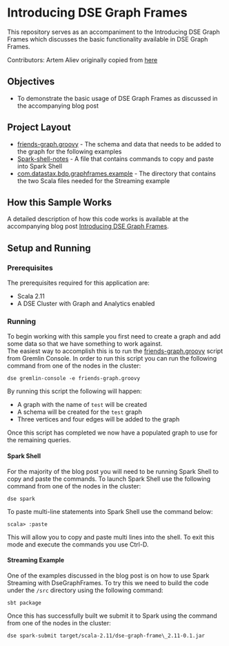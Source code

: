 # Introducing DSE Graph Frames
This repository serves as an accompaniment to the Introducing DSE Graph Frames which discusses the basic functionality available in DSE Graph Frames. 

Contributors: Artem Aliev originally copied from [here](https://github.com/datastax/graph-examples/tree/master/dse-graph-frame)

## Objectives

* To demonstrate the basic usage of DSE Graph Frames as discussed in the accompanying blog post
  
## Project Layout

* [friends-graph.groovy](friends-graph.groovy) - The schema and data that needs to be added to the graph for the following examples
* [Spark-shell-notes](Spark-shell-notes.scala) - A file that contains commands to copy and paste into Spark Shell
* [com.datastax.bdp.graphframes.example](/src/main/scala/com/datastax/bdp/graphframe/example) - The directory that contains the two Scala files needed for the Streaming example

## How this Sample Works
A detailed description of how this code works is available at the accompanying blog post [Introducing DSE Graph Frames](https://www.datastax.com/blog/2017/05/introducing-dse-graph-frames).

## Setup and Running

### Prerequisites
The prerequisites required for this application are:

* Scala 2.11
* A DSE Cluster with Graph and Analytics enabled

### Running
To begin working with this sample you first need to create a graph and add some data so that we have something to work against.  
The easiest way to accomplish this is to run the [friends-graph.groovy](friends-graph.groovy) script from Gremlin Console.
In order to run this script you can run the following command from one of the nodes in the cluster:

`dse gremlin-console -e friends-graph.groovy`

By running this script the following will happen:

* A graph with the name of `test` will be created
* A schema will be created for the `test` graph
* Three vertices and four edges will be added to the graph

Once this script has completed we now have a populated graph to use for the remaining queries.

#### Spark Shell
For the majority of the blog post you will need to be running Spark Shell to copy and paste the commands.  To
launch Spark Shell use the following command from one of the nodes in the cluster:

`dse spark`

To paste multi-line statements into Spark Shell use the command below:

`scala> :paste`

This will allow you to copy and paste multi lines into the shell.  To exit this mode and execute the commands you use Ctrl-D.

#### Streaming Example
One of the examples discussed in the blog post is on how to use Spark Streaming with DseGraphFrames.  To try this we need
to build the code under the `/src` directory using the following command:

`sbt package`

Once this has successfully built we submit it to Spark using the command from one of the nodes in the cluster:

`dse spark-submit target/scala-2.11/dse-graph-frame\_2.11-0.1.jar`




